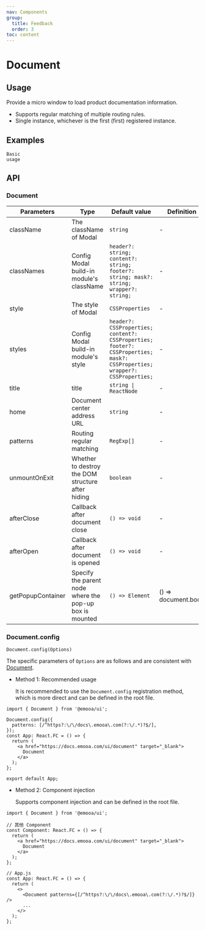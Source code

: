 ```yaml
---
nav: Components
group:
  title: Feedback
  order: 3
toc: content
---
```


# Document

## Usage

Provide a micro window to load product documentation information.

- Supports regular matching of multiple routing rules.
- Single instance, whichever is the first (first) registered instance.

## Examples

<code src="../../packages/ui/examples/document/basic.tsx" description="The `a` label that meets the routing matching rules is automatically hit, and supports ignoring document rules through the `'aria-label': 'not-document'` attribute parameter.">Basic usage</code>

## API

### Document

| **Parameters** | **Type** | **Default value** | **Definition** |
| --- | --- | --- | --- |
| className | The className of Modal | `string` | - |
| classNames | Config Modal build-in module's className | `header?: string; content?: string; footer?: string; mask?: string; wrapper?: string;` | - |
| style | The style of Modal | `CSSProperties` | - |
| styles | Config Modal build-in module's style | `header?: CSSProperties; content?: CSSProperties; footer?: CSSProperties; mask?: CSSProperties; wrapper?: CSSProperties;` | - |
| title | title | `string \| ReactNode` | - |
| home | Document center address URL | `string` | - |
| patterns | Routing regular matching | `RegExp[]` | - |
| unmountOnExit | Whether to destroy the DOM structure after hiding | `boolean` | - |
| afterClose | Callback after document close | `() => void` | - |
| afterOpen | Callback after document is opened | `() => void` | - |
| getPopupContainer | Specify the parent node where the pop-up box is mounted | `() => Element` | () => document.body |

### Document.config

`Document.config(Options)`

The specific parameters of `Options` are as follows and are consistent with [Document](#document).

- Method 1: Recommended usage

  It is recommended to use the `Document.config` registration method, which is more direct and can be defined in the root file.

```
import { Document } from '@emooa/ui';

Document.config({
  patterns: [/^https?:\/\/docs\.emooa\.com(?:\/.*)?$/],
});
const App: React.FC = () => {
  return (
    <a href="https://docs.emooa.com/ui/document" target="_blank">
      Document
    </a>
  );
};

export default App;
```

- Method 2: Component injection

  Supports component injection and can be defined in the root file.

```
import { Document } from '@emooa/ui';

// 其他 Component
const Component: React.FC = () => {
  return (
    <a href="https://docs.emooa.com/ui/document" target="_blank">
      Document
    </a>
  );
};

// App.js
const App: React.FC = () => {
  return (
    <>
      <Document patterns={[/^https?:\/\/docs\.emooa\.com(?:\/.*)?$/]} />
      ...
    </>
  );
};

```
